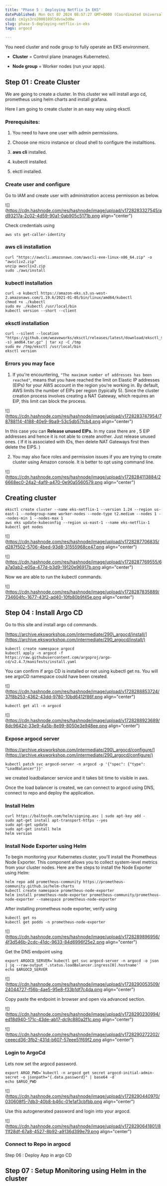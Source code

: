 ```yaml
---
title: "Phase 5 : Deploying Netflix In EKS"
datePublished: Mon Oct 07 2024 08:57:27 GMT+0000 (Coordinated Universal Time)
cuid: cm1ys3ro2000109l5dvsw3d0w
slug: phase-5-deploying-netflix-in-eks
tags: argocd

---
```


You need cluster and node group to fully operate an EKS environment.

* **Cluster** = Control plane (manages Kubernetes).
    
* **Node group** = Worker nodes (run your apps).
    

## Step 01 : Create Cluster

We are going to create a cluster. In this cluster we will install argo cd, prometheus using helm charts and install grafana.

Here I am going to create cluster in an easy way using eksctl.

### Prerequisites:

1. You need to have one user with admin permissions.
    
2. Choose one micro instance or cloud shell to configure the installtions.
    
3. **aws cli** installed.
    
4. kubectl installed.
    
5. ekctl installed.
    

### Create user and configure

Go to IAM and create user with administration access permission as below.

![](https://cdn.hashnode.com/res/hashnode/image/upload/v1728283327545/ad93217a-2c02-4d59-90a1-0ab905c5171b.png align="center")

Check credentials using

```plaintext
aws sts get-caller-identity
```

### **aws cli installation**

```plaintext
curl "https://awscli.amazonaws.com/awscli-exe-linux-x86_64.zip" -o "awscliv2.zip"
unzip awscliv2.zip
sudo ./aws/install
```

### kubectl installation

```plaintext
curl -o kubectl https://amazon-eks.s3.us-west-2.amazonaws.com/1.19.6/2021-01-05/bin/linux/amd64/kubectl
chmod +x ./kubectl
sudo mv ./kubectl /usr/local/bin
kubectl version --short --client
```

### eksctl installation

```plaintext
curl --silent --location "https://github.com/weaveworks/eksctl/releases/latest/download/eksctl_$(uname -s)_amd64.tar.gz" | tar xz -C /tmp
sudo mv /tmp/eksctl /usr/local/bin
eksctl version
```

### Errors you may face

1. If you're encountering, `"The maximum number of addresses has been reached"`, means that you have reached the limit on Elastic IP addresses (EIPs) for your AWS account in the region you're working in. By default, AWS limits the number of EIPs per region (typically 5). Since the cluster creation process involves creating a NAT Gateway, which requires an EIP, this limit can block the process.
    

![](https://cdn.hashnode.com/res/hashnode/image/upload/v1728283747954/78788114-4188-40e9-9ba9-53c5db57fcb4.png align="center")

In this case you can **Release unused EIPs.** In my case there are , 5 EIP addresses and hence it is not able to create another. Just release unused ones. ( If it is associated with IDs, then delete NAT Gateways first then delete the EIPS. )

2. You may also face roles and permission issues if you are trying to create cluster using Amazon console. It is better to opt using command line.
    

![](https://cdn.hashnode.com/res/hashnode/image/upload/v1728284113884/26668ec0-24a2-4af9-a470-0e90a5560579.png align="center")

## Creating cluster

```plaintext
eksctl create cluster --name eks-netflix-1 --version 1.24 --region us-east-1 --nodegroup-name worker-nodes --node-type t2.medium --nodes 1 --nodes-min 1 --nodes-max 1
aws eks update-kubeconfig --region us-east-1 --name eks-netflix-1
kubectl get nodes
```

![](https://cdn.hashnode.com/res/hashnode/image/upload/v1728287706835/d287f502-5706-4bed-93d8-31555968ce47.png align="center")

![](https://cdn.hashnode.com/res/hashnode/image/upload/v1728287769555/6a7a0ab2-e05a-477d-b3d9-19120e96917b.png align="center")

Now we are able to run the kubectl commands.

![](https://cdn.hashnode.com/res/hashnode/image/upload/v1728287835889/734604fc-1677-43f2-ad40-10fb80b9f45e.png align="center")

## Step 04 : Install Argo CD

Go to this site and install argo cd commands.

[https://archive.eksworkshop.com/intermediate/290\_argocd/install/](https://archive.eksworkshop.com/intermediate/290_argocd/install/)

```plaintext
kubectl create namespace argocd
kubectl apply -n argocd -f https://raw.githubusercontent.com/argoproj/argo-cd/v2.4.7/manifests/install.yaml
```

You can confirm if argo CD is installed or not using kubectl get ns. You will see argoCD namespace could have been created.

![](https://cdn.hashnode.com/res/hashnode/image/upload/v1728288853724/37f8b253-4362-43dd-9780-10bd6412f86f.png align="center")

```plaintext
kubectl get all -n argocd
```

![](https://cdn.hashnode.com/res/hashnode/image/upload/v1728288923689/8dc9642d-33e9-4a5b-8e99-8050e3e948ee.png align="center")

### Expose argocd server

[https://archive.eksworkshop.com/intermediate/290\_argocd/configure/](https://archive.eksworkshop.com/intermediate/290_argocd/configure/)

```plaintext
kubectl patch svc argocd-server -n argocd -p '{"spec": {"type": "LoadBalancer"}}'
```

we created loadbalancer service and it takes bit time to visible in aws.

Once the load balancer is created, we can connect to argocd using DNS, connect to repo and deploy the application.

### Install Helm

```plaintext
curl https://baltocdn.com/helm/signing.asc | sudo apt-key add -
sudo apt-get install apt-transport-https --yes
sudo apt-get update
sudo apt-get install helm
helm version
```

### Install Node Exporter using Helm

To begin monitoring your Kubernetes cluster, you'll install the Prometheus Node Exporter. This component allows you to collect system-level metrics from your cluster nodes. Here are the steps to install the Node Exporter using Helm:

```plaintext
helm repo add prometheus-community https://prometheus-community.github.io/helm-charts
kubectl create namespace prometheus-node-exporter
helm install prometheus-node-exporter prometheus-community/prometheus-node-exporter --namespace prometheus-node-exporter
```

After installing prometheus node exporter, verify using

```plaintext
kubectl get ns
kubectl get podds -n prometheus-node-exporter
```

![](https://cdn.hashnode.com/res/hashnode/image/upload/v1728289896956/4f3d546b-2cdc-41dc-9633-84d6996f25e2.png align="center")

Get the DNS endpoint using

```plaintext
export ARGOCD_SERVER=`kubectl get svc argocd-server -n argocd -o json | jq --raw-output '.status.loadBalancer.ingress[0].hostname'`
echo $ARGOCD_SERVER
```

![](https://cdn.hashnode.com/res/hashnode/image/upload/v1728290053509/24044727-f56b-4ae5-95e8-f33b1df7c4da.png align="center")

Copy paste the endpoint in browser and open via advanced section.

![](https://cdn.hashnode.com/res/hashnode/image/upload/v1728290230994/ed18d940-171c-43de-ab17-dc9c880a2f1c.png align="center")

![](https://cdn.hashnode.com/res/hashnode/image/upload/v1728290272202/ceeecd36-3fb2-431d-b607-57eee51f69f2.png align="center")

### Login to ArgoCd

Lets now set the argocd password.

```plaintext
export ARGO_PWD=`kubectl -n argocd get secret argocd-initial-admin-secret -o jsonpath="{.data.password}" | base64 -d`
echo $ARGO_PWD
```

![](https://cdn.hashnode.com/res/hashnode/image/upload/v1728290440970/030608f5-7db3-40b8-b46c-01e1af3cbfbb.png align="center")

Use this autogenerated password and login into your argocd.

![](https://cdn.hashnode.com/res/hashnode/image/upload/v1728290641801/811f28df-67a8-4527-8b92-a9136d399e79.png align="center")

### Connect to Repo in argocd

Step 06 : Deploy App in argo CD

## Step 07 : Setup Monitoring using Helm in the cluster